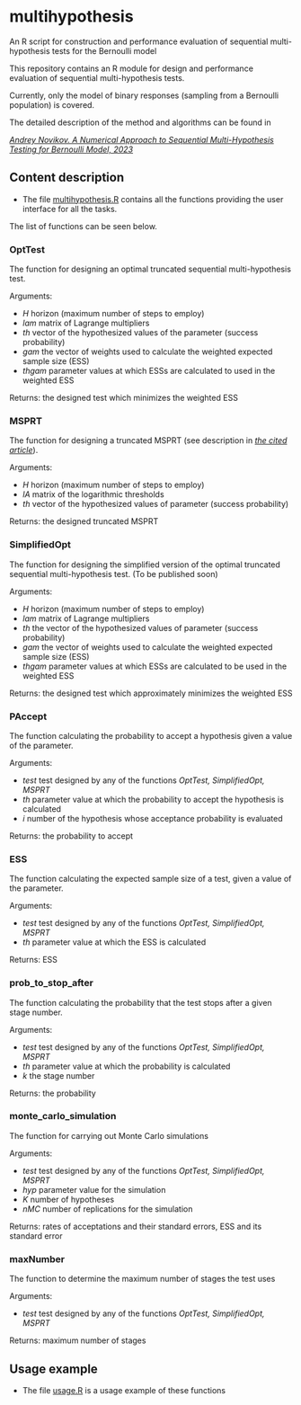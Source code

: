 # multihypothesis
An R script for construction and performance evaluation of sequential   multi-hypothesis tests for the Bernoulli model

This repository contains an R module for  design and performance evaluation of sequential multi-hypothesis tests.

Currently, only the model of binary responses (sampling from a Bernoulli population) is covered.

The detailed description of the method and algorithms can be found in

[*Andrey Novikov. A Numerical Approach to Sequential Multi-Hypothesis Testing for Bernoulli Model, 2023*](https://doi.org/10.48550/arXiv.2212.05151)

## Content description
* The file [multihypothesis.R](multihypothesis.R) contains all the functions providing the  user interface for all the tasks.

The list of functions can be seen below. 

### OptTest

The function for designing an optimal truncated sequential multi-hypothesis test.

Arguments:
* _H_ horizon (maximum number of steps to employ)
* _lam_ matrix of Lagrange multipliers
* _th_ vector of the hypothesized values of the parameter (success probability)
* _gam_ the vector of weights  used to calculate the weighted expected sample size (ESS) 
* _thgam_ parameter values at which ESSs are calculated to  used in the weighted ESS 

Returns:  the designed test which minimizes the weighted ESS

### MSPRT

The function for designing a truncated  MSPRT (see description in [*the cited article*](https://doi.org/10.48550/arXiv.2212.05151)).

Arguments:
* _H_ horizon (maximum number of steps to employ)
* _lA_ matrix of the logarithmic thresholds
* _th_ vector of the hypothesized values of parameter (success probability)

Returns:  the designed truncated MSPRT

### SimplifiedOpt

The function for designing the simplified version of the optimal truncated sequential multi-hypothesis test.
(To be published soon)

Arguments:
* _H_ horizon (maximum number of steps to employ)
* _lam_ matrix of Lagrange multipliers
* _th_ the vector of the hypothesized values of parameter (success probability)
* _gam_ the vector of weights  used to calculate the weighted expected sample size (ESS) 
* _thgam_ parameter values at which ESSs are calculated to  be used in the weighted ESS 

Returns:  the designed test which approximately minimizes the weighted ESS

### PAccept 

The function calculating the probability to accept a hypothesis given a value of the parameter. 

Arguments:
* _test_ test designed by any of the functions _OptTest, SimplifiedOpt, MSPRT_ 
* _th_ parameter value at which the probability to accept the hypothesis is calculated
* _i_ number of the hypothesis whose acceptance probability is evaluated

Returns: the probability to accept

### ESS

The function calculating the expected sample size of a test, given a value of the parameter.

Arguments:
* _test_ test designed by any of the functions _OptTest, SimplifiedOpt, MSPRT_
* _th_ parameter value at which the ESS is calculated

Returns: ESS

### prob_to_stop_after

The function calculating the probability that the test stops after a given stage number.

Arguments:
* _test_ test designed by any of the functions _OptTest, SimplifiedOpt, MSPRT_
* _th_ parameter value at which the probability is calculated
* _k_ the stage number

Returns: the probability

### monte_carlo_simulation

The function for carrying out Monte Carlo simulations

Arguments:

* _test_ test designed by any of the functions _OptTest, SimplifiedOpt, MSPRT_
* _hyp_ parameter value for the simulation
* _K_  number of hypotheses
* _nMC_ number of replications for the simulation

Returns: rates of acceptations and their standard errors, ESS and its standard error
         
### maxNumber

The function to determine the maximum number of stages the test uses

Arguments:

* _test_ test designed by any of the functions _OptTest, SimplifiedOpt, MSPRT_

Returns: maximum number of stages

## Usage example

* The file [usage.R](usage.R) is a usage example of these functions 

